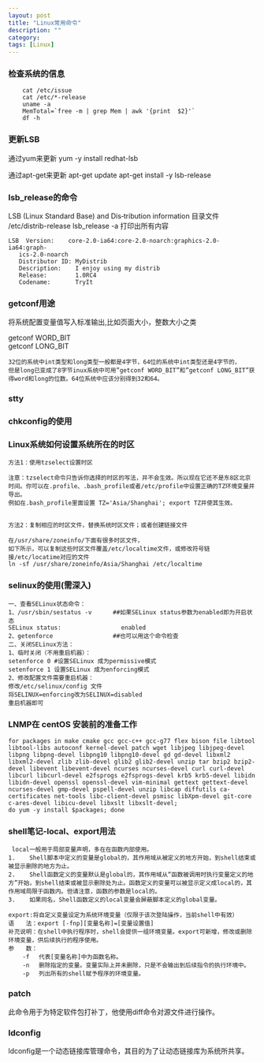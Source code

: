 ```yaml
---
layout: post
title: "Linux常用命令"
description: ""
category: 
tags: [Linux]
---
```


### 检查系统的信息

```
    cat /etc/issue
    cat /etc/*-release
    uname -a
    MemTotal=`free -m | grep Mem | awk '{print  $2}'`
    df -h
```

### 更新LSB
通过yum来更新
 yum -y install redhat-lsb

通过apt-get来更新
 apt-get update
 apt-get install -y lsb-release

### lsb_release的命令
LSB (Linux Standard Base) and Dis‐tribution information
目录文件  /etc/distrib-release
lsb_release -a  打印出所有内容

    LSB  Version:    core-2.0-ia64:core-2.0-noarch:graphics-2.0-ia64:graph‐
       ics-2.0-noarch
       Distributor ID: MyDistrib
       Description:    I enjoy using my distrib
       Release:        1.0RC4
       Codename:       TryIt


### getconf用途
将系统配置变量值写入标准输出,比如页面大小，整数大小之类

getconf WORD_BIT  
getconf LONG_BIT

    32位的系统中int类型和long类型一般都是4字节，64位的系统中int类型还是4字节的，
    但是long已变成了8字节inux系统中可用”getconf WORD_BIT”和”getconf LONG_BIT”获得word和long的位数。64位系统中应该分别得到32和64。


### stty




### chkconfig的使用



### Linux系统如何设置系统所在的时区

    方法1：使用tzselect设置时区

    注意：tzselect命令只告诉你选择的时区的写法，并不会生效。所以现在它还不是东8区北京时间。你可以在.profile、.bash_profile或者/etc/profile中设置正确的TZ环境变量并导出。
    例如在.bash_profile里面设置 TZ='Asia/Shanghai'; export TZ并使其生效。


    方法2：复制相应的时区文件，替换系统时区文件；或者创建链接文件

    在/usr/share/zoneinfo/下面有很多时区文件，
    如下所示，可以复制这些时区文件覆盖/etc/localtime文件，或修改符号链接/etc/locatime对应的文件
    ln -sf /usr/share/zoneinfo/Asia/Shanghai /etc/localtime
    

### selinux的使用(需深入)

    一、查看SELinux状态命令：
    1、/usr/sbin/sestatus -v      ##如果SELinux status参数为enabled即为开启状态
    SELinux status:                 enabled
    2、getenforce                 ##也可以用这个命令检查
    二、关闭SELinux方法：
    1、临时关闭（不用重启机器）：
    setenforce 0 #设置SELinux 成为permissive模式
    setenforce 1 设置SELinux 成为enforcing模式
    2、修改配置文件需要重启机器：
    修改/etc/selinux/config 文件
    将SELINUX=enforcing改为SELINUX=disabled
    重启机器即可


### LNMP在 centOS 安装前的准备工作

    for packages in make cmake gcc gcc-c++ gcc-g77 flex bison file libtool libtool-libs autoconf kernel-devel patch wget libjpeg libjpeg-devel libpng libpng-devel libpng10 libpng10-devel gd gd-devel libxml2 libxml2-devel zlib zlib-devel glib2 glib2-devel unzip tar bzip2 bzip2-devel libevent libevent-devel ncurses ncurses-devel curl curl-devel libcurl libcurl-devel e2fsprogs e2fsprogs-devel krb5 krb5-devel libidn libidn-devel openssl openssl-devel vim-minimal gettext gettext-devel ncurses-devel gmp-devel pspell-devel unzip libcap diffutils ca-certificates net-tools libc-client-devel psmisc libXpm-devel git-core c-ares-devel libicu-devel libxslt libxslt-devel;
    do yum -y install $packages; done


### shell笔记-local、export用法 

     local一般用于局部变量声明，多在在函数内部使用。
    1.    Shell脚本中定义的变量是global的，其作用域从被定义的地方开始，到shell结束或被显示删除的地方为止。
    2.    Shell函数定义的变量默认是global的，其作用域从“函数被调用时执行变量定义的地方”开始，到shell结束或被显示删除处为止。函数定义的变量可以被显示定义成local的，其作用域局限于函数内。但请注意，函数的参数是local的。
    3.    如果同名，Shell函数定义的local变量会屏蔽脚本定义的global变量。

    export:将自定义变量设定为系统环境变量（仅限于该次登陆操作，当前shell中有效）
    语　　法：export [-fnp][变量名称]=[变量设置值]
    补充说明：在shell中执行程序时，shell会提供一组环境变量。export可新增，修改或删除环境变量，供后续执行的程序使用。
    参　　数：
        -f 　代表[变量名称]中为函数名称。
        -n 　删除指定的变量。变量实际上并未删除，只是不会输出到后续指令的执行环境中。
        -p 　列出所有的shell赋予程序的环境变量。

### patch
此命令用于为特定软件包打补丁，他使用diff命令对源文件进行操作。  



### ldconfig
ldconfig是一个动态链接库管理命令，其目的为了让动态链接库为系统所共享。

